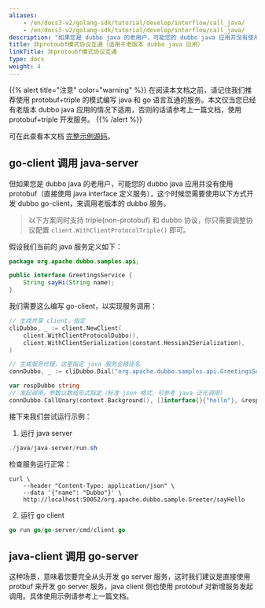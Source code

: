 ```yaml
---
aliases:
    - /en/docs3-v2/golang-sdk/tutorial/develop/interflow/call_java/
    - /en/docs3-v2/golang-sdk/tutorial/develop/interflow/call_java/
description: "如果您是 dubbo java 的老用户，可能您的 dubbo java 应用并没有使用 protobuf（直接使用 java interface 定义服务），这个时候您需要使用以下方式开发 dubbo go-client，来调用老版本的 dubbo 服务。"
title: 非protoubf模式协议互通（适用于老版本 dubbo java 应用）
linkTitle: 非protoubf模式协议互通
type: docs
weight: 4
---
```


{{% alert title="注意" color="warning" %}}
在阅读本文档之前，请记住我们推荐使用 protobuf+triple 的模式编写 java 和 go 语言互通的服务。本文仅当您已经有老版本 dubbo java 应用的情况下适用，否则的话请参考上一篇文档，使用 protobuf+triple 开发服务。
{{% /alert %}}


可在此查看本文档 [完整示例源码](https://github.com/apache/dubbo-go-samples/tree/main/java_interop/non-protobuf-dubbo)。


## go-client 调用 java-server
但如果您是 dubbo java 的老用户，可能您的 dubbo java 应用并没有使用 protobuf（直接使用 java interface 定义服务），这个时候您需要使用以下方式开发 dubbo go-client，来调用老版本的 dubbo 服务。

> 以下方案同时支持 triple(non-protobuf) 和 dubbo 协议，你只需要调整协议配置 `client.WithClientProtocolTriple()` 即可。

假设我们当前的 java 服务定义如下：

```java
package org.apache.dubbo.samples.api;

public interface GreetingsService {
    String sayHi(String name);
}
```

我们需要这么编写 go-client，以实现服务调用：

```go
// 生成共享 client，指定
cliDubbo, _ := client.NewClient(
	client.WithClientProtocolDubbo(),
	client.WithClientSerialization(constant.Hessian2Serialization),
)

// 生成服务代理，这里指定 java 服务全路径名
connDubbo, _ := cliDubbo.Dial("org.apache.dubbo.samples.api.GreetingsService", client.WithURL("tri://localhost:50052"))

var respDubbo string
// 发起调用，参数以数组形式指定（标准 json 格式，可参考 java 泛化调用）
connDubbo.CallUnary(context.Background(), []interface{}{"hello"}, &respDubbo, "SayHello")
```

接下来我们尝试运行示例：

1. 运行 java server

```java
./java/java-server/run.sh
```

检查服务运行正常：

```shell
curl \
    --header "Content-Type: application/json" \
    --data '{"name": "Dubbo"}' \
    http://localhost:50052/org.apache.dubbo.sample.Greeter/sayHello
```

2. 运行 go client

```go
go run go/go-server/cmd/client.go
```

## java-client 调用 go-server

这种场景，意味着您要完全从头开发 go server 服务，这时我们建议是直接使用 protbuf 来开发 go server 服务，java client 侧也使用 protobuf 对新增服务发起调用。具体使用示例请参考上一篇文档。
